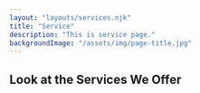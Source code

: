 ```yaml
---
layout: "layouts/services.njk"
title: "Service"
description: "This is service page."
backgroundImage: "/assets/img/page-title.jpg"
---
```


## Look at the Services We Offer
